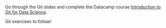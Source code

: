 Go through the Git slides and complete the Datacamp course [Introduction to Git
for Data Science](https://www.datacamp.com/courses/introduction-to-git-for-data-science).

Git exercises to follow!
